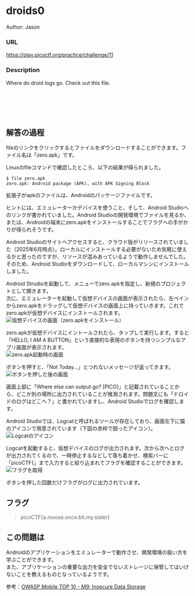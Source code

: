 # droids0
Author: Jason  

### URL
https://play.picoctf.org/practice/challenge/11  

### Description
Where do droid logs go. Check out this file.  

<br>
<br>
<br>
<br>

## 解答の過程
fileのリンクをクリックするとファイルをダウンロードすることができます。ファイル名は「zero.apk」です。  

Linuxのfileコマンドで確認したところ、以下の結果が得られました。  
```
$ file zero.apk
zero.apk: Android package (APK), with APK Signing Block
```
拡張子がapkのファイルは、Androidのパッケージファイルです。  

ヒントには、エミュレーターかデバイスを使うこと、そして、Android Studioへのリンクが書かれていました。Android Studioの開発環境でファイルを見るか、または、Androidの端末にzero.apkをインストールすることでフラグへの手がかりが得られそうです。  

Android Studioのサイトへアクセスすると、クラウド版がリリースされていました（2025年6月時点）。ローカルにインストールする必要がないため気軽に使えるかと思ったのですが、リソースが混みあっているようで動作しませんでした。そのため、Android Studioをダウンロードして、ローカルマシンにインストールしました。  

Android Strudioを起動して、メニューでzero.apkを指定し、新規のプロジェクトとして開きます。  
次に、エミュレーターを起動して仮想デバイスの画面が表示されたら、左ペインからzero.apkをドラッグして仮想デバイスの画面上に持っていきます。これでzero.apkが仮想デバイスにインストールされます。  
![仮想デバイスの画面（zero.apkをインストール）](./pictures/challenge-11-figure1.png)

zero.apkが仮想デバイスにイントールされたら、タップして実行します。すると「HELLO, I AM A BUTTON」という直接的な表現のボタンを持つシンプルなアプリ画面が表示されます。  
![zero.apk起動時の画面](./pictures/challenge-11-figure2.png)

ボタンを押すと、「Not Today...」とつれないメッセージが返ってきます。  
![ボタンを押した後の画面](./pictures/challenge-11-figure3.png)

画面上部に「Where else can output go? [PICO]」と記載されていることから、どこか別の場所に出力されていることが推測されます。問題文にも「ドロイドのログはどこへ？」と書かれていますし、Android Studioでログを確認します。  

Android Studioでは、Logcatと呼ばれるツールが存在しており、画面左下に猫のアイコンで用意されています（下図の赤枠で囲ったアイコン）。  
![Logcatのアイコン](./pictures/challenge-11-figure4.png)

Logcatを起動すると、仮想デバイスのログが出力されます。次から次へとログが出力されてくるので、一時停止するなどして落ち着かせ、検索バーに「picoCTF{」まで入力すると絞り込まれてフラグを確認することができます。  
![フラグを取得](./pictures/challenge-11-figure5.png)

ボタンを押した回数だけフラグがログに出力されています。  




## フラグ
> picoCTF{a.moose.once.bit.my.sister}


## この問題は
Androidのアプリケーションをエミュレーターで動作させ、開発環境の扱い方を学ぶことができます。  
また、アプリケーションの重要な出力を安全でないストレージに保管してはいけないことを教えるものとなっているようです。  

参考：[OWASP Mobile TOP 10 - M9: Insecure Data Storage](https://owasp.org/www-project-mobile-top-10/2023-risks/m9-insecure-data-storage.html)  
